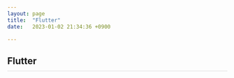 ```yaml
---
layout: page
title:  "Flutter"
date:   2023-01-02 21:34:36 +0900

---
```



<h2 style="border-bottom:1px solid #dcdcdc; padding-bottom:10px;">Flutter</h2>

<div style='font-size:20px'>
    <br />
</div>

<style>
div {
}
a {
    color: #000 !important;
    text-decoration: none;
}
</style>